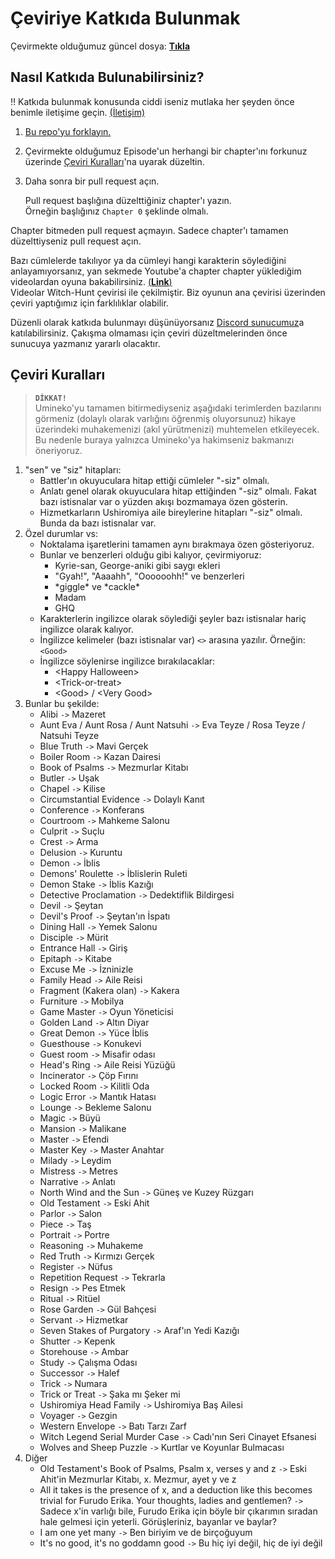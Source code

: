 [guncel-dosya]: ../../tree/master/README.md#ilerleme

# Çeviriye Katkıda Bulunmak

Çevirmekte olduğumuz güncel dosya: [**Tıkla**][guncel-dosya]

## Nasıl Katkıda Bulunabilirsiniz?

‼️ Katkıda bulunmak konusunda ciddi iseniz mutlaka her şeyden önce benimle iletişime geçin. [(İletişim)](../../tree/master/README.md#iletişim)

1. [Bu repo'yu forklayın.](https://github.com/Witch-Love/umineko-scripting-tr/fork)
2. Çevirmekte olduğumuz Episode'un herhangi bir chapter'ını forkunuz üzerinde [Çeviri Kuralları](#çeviri-kuralları)'na uyarak düzeltin.
3. Daha sonra bir pull request açın.

   Pull request başlığına düzelttiğiniz chapter'ı yazın.  
   Örneğin başlığınız `Chapter 0` şeklinde olmalı.

Chapter bitmeden pull request açmayın. Sadece chapter'ı tamamen düzelttiyseniz pull request açın.  

Bazı cümlelerde takılıyor ya da cümleyi hangi karakterin söylediğini anlayamıyorsanız, yan sekmede Youtube'a chapter chapter yüklediğim videolardan oyuna bakabilirsiniz. [(**Link**)](https://youtube.com/playlist?list=PLOxBDkucq83mp2JX42XQ_5n02-WNax7-H)  
Videolar Witch-Hunt çevirisi ile çekilmiştir. Biz oyunun ana çevirisi üzerinden çeviri yaptığımız için farklılıklar olabilir.

Düzenli olarak katkıda bulunmayı düşünüyorsanız [Discord sunucumuz](https://discord.gg/jyD5jn9Vpd)a katılabilirsiniz. Çakışma olmaması için çeviri düzeltmelerinden önce sunucuya yazmanız yararlı olacaktır.

## Çeviri Kuralları

>**`DİKKAT!`**  
>Umineko'yu tamamen bitirmediyseniz aşağıdaki terimlerden bazılarını görmeniz (dolaylı olarak varlığını öğrenmiş oluyorsunuz) hikaye üzerindeki muhakemenizi (akıl yürütmenizi) muhtemelen etkileyecek. Bu nedenle buraya yalnızca Umineko'ya hakimseniz bakmanızı öneriyoruz.

1. "sen" ve "siz" hitapları:
   * Battler'ın okuyuculara hitap ettiği cümleler "-siz" olmalı.
   * Anlatı genel olarak okuyuculara hitap ettiğinden "-siz" olmalı. Fakat bazı istisnalar var o yüzden akışı bozmamaya özen gösterin.
   * Hizmetkarların Ushiromiya aile bireylerine hitapları "-siz" olmalı. Bunda da bazı istisnalar var.
2. Özel durumlar vs:
   * Noktalama işaretlerini tamamen aynı bırakmaya özen gösteriyoruz.
   * Bunlar ve benzerleri olduğu gibi kalıyor, çevirmiyoruz:
     * Kyrie-san, George-aniki gibi saygı ekleri
     * "Gyah!", "Aaaahh", "Oooooohh!" ve benzerleri
     * \*giggle\* ve \*cackle\*
     * Madam
     * GHQ
   * Karakterlerin ingilizce olarak söylediği şeyler bazı istisnalar hariç ingilizce olarak kalıyor.
   * İngilizce kelimeler (bazı istisnalar var) `<>` arasına yazılır. Örneğin: `<Good>`
   * İngilizce söylenirse ingilizce bırakılacaklar:
     * \<Happy Halloween\>
     * \<Trick-or-treat\>
     * \<Good\> / \<Very Good\>
3. Bunlar bu şekilde:
   * Alibi `->` Mazeret
   * Aunt Eva / Aunt Rosa / Aunt Natsuhi `->` Eva Teyze / Rosa Teyze / Natsuhi Teyze
   * Blue Truth `->` Mavi Gerçek
   * Boiler Room `->` Kazan Dairesi
   * Book of Psalms `->` Mezmurlar Kitabı
   * Butler `->` Uşak
   * Chapel `->` Kilise
   * Circumstantial Evidence `->` Dolaylı Kanıt
   * Conference `->` Konferans
   * Courtroom `->` Mahkeme Salonu
   * Culprit `->` Suçlu
   * Crest `->` Arma
   * Delusion `->` Kuruntu
   * Demon `->` İblis
   * Demons' Roulette `->` İblislerin Ruleti
   * Demon Stake `->` İblis Kazığı
   * Detective Proclamation `->` Dedektiflik Bildirgesi
   * Devil `->` Şeytan
   * Devil's Proof `->` Şeytan'ın İspatı
   * Dining Hall `->` Yemek Salonu
   * Disciple `->` Mürit
   * Entrance Hall `->` Giriş
   * Epitaph `->` Kitabe
   * Excuse Me `->` İzninizle
   * Family Head `->` Aile Reisi
   * Fragment (Kakera olan) `->` Kakera
   * Furniture `->` Mobilya
   * Game Master `->` Oyun Yöneticisi
   * Golden Land `->` Altın Diyar
   * Great Demon `->` Yüce İblis
   * Guesthouse `->` Konukevi
   * Guest room `->` Misafir odası
   * Head's Ring `->` Aile Reisi Yüzüğü
   * Incinerator `->` Çöp Fırını
   * Locked Room `->` Kilitli Oda
   * Logic Error `->` Mantık Hatası
   * Lounge `->` Bekleme Salonu
   * Magic `->` Büyü
   * Mansion `->` Malikane
   * Master `->` Efendi
   * Master Key `->` Master Anahtar
   * Milady `->` Leydim
   * Mistress `->` Metres
   * Narrative `->` Anlatı
   * North Wind and the Sun `->` Güneş ve Kuzey Rüzgarı
   * Old Testament `->` Eski Ahit
   * Parlor `->` Salon
   * Piece `->` Taş
   * Portrait `->` Portre
   * Reasoning `->` Muhakeme
   * Red Truth `->` Kırmızı Gerçek
   * Register `->` Nüfus
   * Repetition Request `->` Tekrarla
   * Resign `->` Pes Etmek
   * Ritual `->` Ritüel
   * Rose Garden `->` Gül Bahçesi
   * Servant `->` Hizmetkar
   * Seven Stakes of Purgatory `->` Araf'ın Yedi Kazığı
   * Shutter `->` Kepenk
   * Storehouse `->` Ambar
   * Study `->` Çalışma Odası
   * Successor `->` Halef
   * Trick `->` Numara
   * Trick or Treat `->` Şaka mı Şeker mi
   * Ushiromiya Head Family `->` Ushiromiya Baş Ailesi
   * Voyager `->` Gezgin
   * Western Envelope `->` Batı Tarzı Zarf
   * Witch Legend Serial Murder Case `->` Cadı'nın Seri Cinayet Efsanesi
   * Wolves and Sheep Puzzle `->` Kurtlar ve Koyunlar Bulmacası
4. Diğer
   * Old Testament's Book of Psalms, Psalm x, verses y and z `->` Eski Ahit'in Mezmurlar Kitabı, x. Mezmur, ayet y ve z
   * All it takes is the presence of x, and a deduction like this becomes trivial for Furudo Erika. Your thoughts, ladies and gentlemen? `->` Sadece x'in varlığı bile, Furudo Erika için böyle bir çıkarımın sıradan hale gelmesi için yeterli. Görüşleriniz, bayanlar ve baylar?
   * I am one yet many `->` Ben biriyim ve de birçoğuyum
   * It's no good, it's no goddamn good `->` Bu hiç iyi değil, hiç de iyi değil
